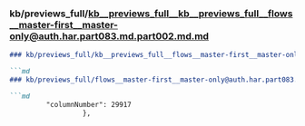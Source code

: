 ### kb/previews_full/kb__previews_full__kb__previews_full__flows__master-first__master-only@auth.har.part083.md.part002.md.md

```md
### kb/previews_full/kb__previews_full__flows__master-first__master-only@auth.har.part083.md.part002.md

```md
### kb/previews_full/flows__master-first__master-only@auth.har.part083.md (part 002)

```md
         "columnNumber": 29917
                  },
            
```

```

```

```
